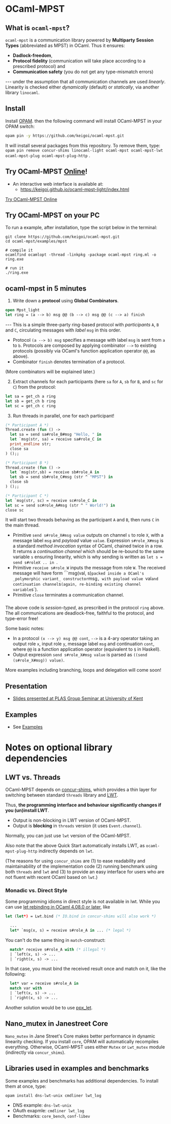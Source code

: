 # OCaml-MPST

## What is `ocaml-mpst`?

`ocaml-mpst` is  a communication library powered by  __Multiparty Session Types__ (abbreviated as MPST) in OCaml. Thus it ensures: 

* __Dadlock-freedom__, 
* __Protocol fidelity__ (communication will take place according to a prescribed protocol) and 
* __Communication safety__ (you do not get any type-mismatch errors)

--- under the assumption that all communication channels are used _linearly_. Linearity is checked either _dynamically_ (default) or _statically_, via another library `linocaml`.


## Install

Install [OPAM](https://opam.ocaml.org/). then the following command will install OCaml-MPST in your OPAM switch:

```bash
opam pin -y https://github.com/keigoi/ocaml-mpst.git
```

It will install several packages from this repository. To remove them, type:  `opam pin remove concur-shims linocaml-light ocaml-mpst ocaml-mpst-lwt ocaml-mpst-plug ocaml-mpst-plug-http` .


## Try OCaml-MPST [Online](https://keigoi.github.io/ocaml-mpst-light/index.html)!

* An interactive web interface is available at:
  * https://keigoi.github.io/ocaml-mpst-light/index.html

[Try OCaml-MPST Online](https://keigoi.github.io/ocaml-mpst-light/index.html)


## Try OCaml-MPST on your PC

To run a example, after installation, type the script below in the terminal:
```
git clone https://github.com/keigoi/ocaml-mpst.git
cd ocaml-mpst/examples/mpst

# compile it
ocamlfind ocamlopt -thread -linkpkg -package ocaml-mpst ring.ml -o ring.exe

# run it
./ring.exe
```

## ocaml-mpst in 5 minutes

1. Write down a **protocol** using  **Global Combinators**. 

```ocaml
open Mpst_light
let ring = (a --> b) msg @@ (b --> c) msg @@ (c --> a) finish
```

  --- This is a simple three-party ring-based protocol with _participants_ `A`, `B` and `C`, circulating messages with _label_ `msg` in this order. 

  * Protocol  `(a --> b) msg` specifies a message with label `msg` is sent from `a` to `b`. Protocols are composed by applying combinator `-->` to existing protocols (possibly via OCaml's function application operator `@@`, as above).
  * Combinator `finish` denotes termination of a protocol.

(More combinators will be explained later.)

2. Extract channels for each participants (here `sa` for `A`, `sb` for `B`, and `sc` for `C`) from the protocol:

```ocaml
let sa = get_ch a ring
let sb = get_ch b ring
let sc = get_ch c ring
```

3. Run threads in parallel, one for each participant!

```ocaml
(* Participant A *)
Thread.create (fun () -> 
  let sa = send sa#role_B#msg "Hello, " in
  let `msg(str, sa) = receive sa#role_C in
  print_endline str;
  close sa
) ();;

(* Participant B *)
Thread.create (fun () ->
  let `msg(str,sb) = receive sb#role_A in
  let sb = send sb#role_C#msg (str ^ "MPST") in
  close sb
) ();;

(* Participant C *)
let `msg(str, sc) = receive sc#role_C in
let sc = send sc#role_A#msg (str ^ " World!") in
close sc
```

It will start two threads behaving as the participant `A` and `B`, then runs `C` in the main thread. 

* Primitive `send s#role_X#msg value` outputs  on channel `s`  to role `X`, with a message label `msg` and  _payload_ value `value`.  Expression `s#role_X#msg` is a standard _method invocation_ syntax of OCaml, chained twice in a row. It returns a _continuation channel_ which should be re-bound to the same variable `s` ensuring linearity, which is why sending is written as `let s = send s#roleX .. in `.
* Primitive `receive s#role_W` inputs the message from role `W`. The received message will have form ```msg(val, s)`` packed inside a OCaml's _polymorphic variant_ constructor ``msg`, with payload value `val` and continuation channel `s` (again, re-binding existing channel variable `s`).
* Primitive `close` terminates a communication channel.

### 
The above code is _session-typed_, as prescribed in the protocol `ring`  above. The all communications are deadlock-free, faithful to the protocol, and type-error free!


Some basic notes:

* In a protocol `(x --> y) msg @@ cont`, `-->` is a 4-ary operator taking an output role  `x`, input role `y`, message label `msg` and continuation `cont`, where `@@` is a function application operator (equivalent to `$` in Haskell).
* Output expression  `send s#role_X#msg value`  is parsed as `((send (s#role_X#msg)) value)`.


More examples including branching, loops and delegation will come soon!


## Presentation

* [Slides presented at PLAS Group Seminar at University of Kent](https://www.slideshare.net/keigoi/ocamlmpst-global-protocol-combinators-175519214)


## Examples

* See [Examples](examples/)


# Notes on optional library dependencies

## LWT vs. Threads

OCaml-MPST depends on [concur-shims](packages/concur-shims/), which provides a thin layer for switching between standard `threads` library and [LWT](https://github.com/ocsigen/lwt).

Thus, __the programming interface and behaviour significantly changes if you (un)install LWT__.   

* Output is non-blocking in  LWT version of OCaml-MPST.
* Output is __blocking__ in `threads` version (it uses `Event.channel`).

Normally, you can just use `lwt` version of the OCaml-MPST. 

Also note that the above Quick Start automatically installs LWT, as `ocaml-mpst-plug-http` indirectly depends on `lwt`.

(The reasons for using `concur_shims` are (1) to ease readability and maintainability of the implementation code (2) running benchmark using both `threads` and `lwt` and (3) to provide an easy interface for users who are not fluent with recent OCaml based on `lwt`.)

### Monadic vs. Direct Style

Some programming idioms in direct style is not available in lwt.
While you can use [let rebinding in OCaml 4.08.0 or later](https://github.com/ocaml/ocaml/pull/1947), like

```ocaml
let (let*) = Lwt.bind (* IO.bind in concur-shims will also work *)

  ...
  let* `msg(x, s) = receive s#role_A in ... (* legal *)
```

You can't do the same thing in `match`-construct:

```ocaml
  match* receive s#role_A with (* illegal *)
  | `left(x, s) -> ...
  | `right(x, s) -> ...
```

In that case, you must bind the received result once and match on it, like the following:

```ocaml
  let* var = receive s#role_A in
  match var with
  | `left(x, s) -> ...
  | `right(x, s) -> ...
```

Another solution would be to use [ppx_let](https://github.com/janestreet/ppx_let).


## Nano_mutex in Janestreet Core

`Nano_mutex` in Jane Street's Core makes better performance in dynamic linearity checking.  If you install `core`, OPAM will automatically recompiles everything. Otherwise, OCaml-MPST uses either `Mutex` or `Lwt_mutex` module (indirectly via `concur_shims`).  


## Libraries used in examples and benchmarks

Some examples and benchmarks has additional dependencies. To install them at once, type:

```bash
opam install dns-lwt-unix cmdliner lwt_log
```

* DNS example: `dns-lwt-unix`
* OAuth exapmle: `cmdliner lwt_log`
* Benchmarks: `core_bench`, `conf-libev`


